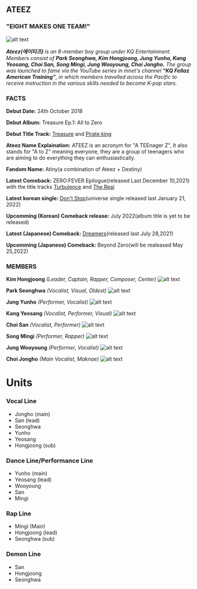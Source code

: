 ## ATEEZ

### **"EIGHT MAKES ONE TEAM!"** 

 ![alt text](Ateez.jpg)

_**Ateez(에이티즈)** is an 8-member boy group under KQ Entertainment. Members consist of **Park Seonghwa, Kim Hongjoong, Jung Yunho, Kang Yeosang, Choi San, Song Mingi, Jung Wooyoung, Choi Jongho.**_
_The group was launched to fame via the YouTube series in mnet's channel **“KQ Fellaz American Training”**, in which members travelled across the Pacific to receive instruction in the various skills needed to become K-pop stars._

### FACTS

**Debut Date:** 24th October 2018

**Debut Album:** Treasure Ep.1: All to Zero

**Debut Title Track:** [Treasure](https://youtu.be/tLV83ndOwz4) and [Pirate king](https://youtu.be/RqJ1rH9M5G0)

**Ateez Name Explaination:** ATEEZ is an acronym for "A TEEnager Z", It also stands for "A to Z" meaning everyone, they are a group of teenagers who are aiming to do everything they can enthusiastically. 

**Fandom Name:** Atiny(a combination of Ateez + Destiny)

**Latest Comeback:** ZERO:FEVER Epilogue(released Last December 10,2021) with the title tracks [Turbulence](https://youtu.be/80WvAnsHOdM) and [The Real](https://youtu.be/yxfCbV21ck8)

**Latest korean single:** [Don't Stop](https://youtu.be/itKuYgJa6T4)(universe single released last January 21, 2022)

**Upcomming (Korean) Comeback release:** July 2022(album title is yet to be released)

**Latest (Japanese) Comeback:** [Dreamers](https://youtu.be/qi0oKSf2zSU)(released last July 28,2021)

**Upcomming (Japanese) Comeback:** Beyond Zero(will be realeased May 25,2022)



### MEMBERS

**Kim Hongjoong** 
_(Leader, Captain, Rapper, Composer, Center)_
 ![alt text](hongjoong.jpg)


**Park Seonghwa** 
_(Vocalist, Visual, Oldest)_
![alt text](seonghwa.jpg)


**Jung Yunho**
_(Performer, Vocalist)_
![alt text](yunho.jpg)


**Kang Yeosang** 
_(Vocalist, Performer, Visual)_
![alt text](yeosang.jpg)


**Choi San**
_(Vocalist, Performer)_
![alt text](sannie.jpg)


**Song Mingi**
_(Performer, Rapper)_
![alt text](mingi.jpg)


**Jung Wooyoung**
_(Performer, Vocalist)_
![alt text](youngie.jpg)


**Choi Jongho**
_(Main Vocalist, Maknae)_
![alt text](baby%20bear.jpg)


# Units

### Vocal Line
- Jongho (main)
- San (lead)
- Seonghwa 
- Yunho
- Yeosang
- Hongjoong (sub)

### Dance Line/Performance Line
- Yunho (main)
- Yeosang (lead)
- Wooyoung
- San
- Mingi

### Rap Line
- Mingi (Main)
- Hongjoong (lead)
- Seonghwa (sub)

### Demon Line
- San 
- Hongjoong
- Seonghwa
